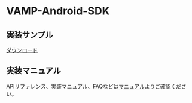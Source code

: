 # VAMP-Android-SDK

## 実装サンプル
[ダウンロード](https://github.com/AdGeneration/VAMP-Android-SDK/releases)

## 実装マニュアル
APIリファレンス、実装マニュアル、FAQなどは[マニュアル](https://supership-jp.github.io/VAMP-SDK-Document/android/)よりご確認ください。
